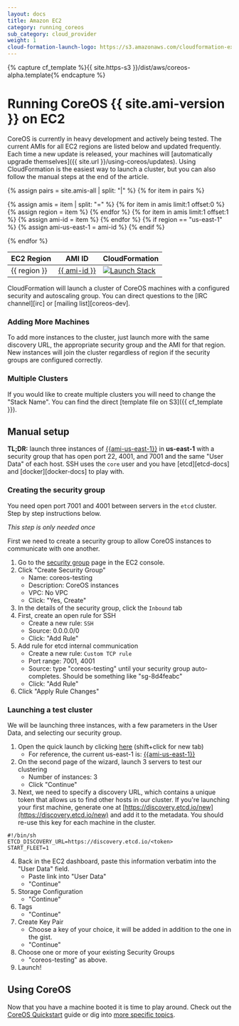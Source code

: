 ```yaml
---
layout: docs
title: Amazon EC2
category: running_coreos
sub_category: cloud_provider
weight: 1
cloud-formation-launch-logo: https://s3.amazonaws.com/cloudformation-examples/cloudformation-launch-stack.png
---
```

{% capture cf_template %}{{ site.https-s3 }}/dist/aws/coreos-alpha.template{% endcapture %}

# Running CoreOS {{ site.ami-version }} on EC2

CoreOS is currently in heavy development and actively being tested. The current AMIs for all EC2 regions are listed below and updated frequently. Each time a new update is released, your machines will [automatically upgrade themselves]({{ site.url }}/using-coreos/updates). Using CloudFormation is the easiest way to launch a cluster, but you can also follow the manual steps at the end of the article.

<table>
  <thead>
    <tr>
      <th>EC2 Region</th>
      <th>AMI ID</th>
      <th>CloudFormation</th>
    </tr>
  </thead>
  <tbody>
{% assign pairs = site.amis-all | split: "|" %}
{% for item in pairs %} 

  {% assign amis = item | split: "=" %}
  {% for item in amis limit:1 offset:0 %}
     {% assign region = item %}
  {% endfor %}
  {% for item in amis limit:1 offset:1 %}
     {% assign ami-id = item %}
  {% endfor %}
  {% if region == "us-east-1" %}
    {% assign ami-us-east-1 = ami-id %}
  {% endif %}

  <tr>
    <td>{{ region }}</td>
    <td><a href="https://console.aws.amazon.com/ec2/home?region={{ region }}#launchAmi={{ ami-id }}">{{ ami-id }}</a></td>
    <td><a href="https://console.aws.amazon.com/cloudformation/home?region={{ region }}#cstack=sn%7ECoreOS-alpha%7Cturl%7E{{ cf_template  }}" target="_blank"><img src="{{page.cloud-formation-launch-logo}}" alt="Launch Stack"/></a></td>
  </tr>

{% endfor %}
  </tbody>
</table>

CloudFormation will launch a cluster of CoreOS machines with a configured security and autoscaling group. You can direct questions to the [IRC channel][irc] or [mailing list][coreos-dev].

### Adding More Machines
To add more instances to the cluster, just launch more with the same discovery URL, the appropriate security group and the AMI for that region. New instances will join the cluster regardless of region if the security groups are configured correctly.

### Multiple Clusters
If you would like to create multiple clusters you will need to change the "Stack Name". You can find the direct [template file on S3]({{ cf_template }}).

## Manual setup

[us-east-latest-quicklaunch]: https://console.aws.amazon.com/ec2/home?region=us-east-1#launchAmi={{ami-us-east-1}} "{{ami-us-east-1}}"

**TL;DR:** launch three instances of [{{ami-us-east-1}}][us-east-latest-quicklaunch] in **us-east-1** with a security group that has open port 22, 4001, and 7001 and the same "User Data" of each host. SSH uses the `core` user and you have [etcd][etcd-docs] and [docker][docker-docs] to play with.

### Creating the security group

You need open port 7001 and 4001 between servers in the `etcd` cluster. Step by step instructions below.

_This step is only needed once_

First we need to create a security group to allow CoreOS instances to communicate with one another. 

1. Go to the [security group][sg] page in the EC2 console.
2. Click "Create Security Group"
    * Name: coreos-testing
    * Description: CoreOS instances 
    * VPC: No VPC
    * Click: "Yes, Create"
3. In the details of the security group, click the `Inbound` tab
4. First, create an open rule for SSH
    * Create a new rule: `SSH`
    * Source: 0.0.0.0/0
    * Click: "Add Rule"
5. Add rule for etcd internal communication
    * Create a new rule: `Custom TCP rule`
    * Port range: 7001, 4001
    * Source: type "coreos-testing" until your security group auto-completes. Should be something like "sg-8d4feabc"
    * Click: "Add Rule"
6. Click "Apply Rule Changes"

[sg]: https://console.aws.amazon.com/ec2/home?region=us-east-1#s=SecurityGroups

### Launching a test cluster

We will be launching three instances, with a few parameters in the User Data, and selecting our security group.

1. Open the quick launch by clicking [here][us-east-latest-quicklaunch] (shift+click for new tab)
    * For reference, the current us-east-1 is: [{{ami-us-east-1}}][us-east-latest-quicklaunch]
2. On the second page of the wizard, launch 3 servers to test our clustering
    * Number of instances: 3 
    * Click "Continue"
3. Next, we need to specify a discovery URL, which contains a unique token that allows us to find other hosts in our cluster. If you're launching your first machine, generate one at [https://discovery.etcd.io/new](https://discovery.etcd.io/new) and add it to the metadata. You should re-use this key for each machine in the cluster.

```
#!/bin/sh
ETCD_DISCOVERY_URL=https://discovery.etcd.io/<token>
START_FLEET=1
```
4. Back in the EC2 dashboard, paste this information verbatim into the "User Data" field. 
   * Paste link into "User Data"
   * "Continue"
5. Storage Configuration
   * "Continue"
6. Tags
   * "Continue"
7. Create Key Pair
   * Choose a key of your choice, it will be added in addition to the one in the gist.
   * "Continue"
8. Choose one or more of your existing Security Groups
   * "coreos-testing" as above.
9. Launch!

## Using CoreOS

Now that you have a machine booted it is time to play around.
Check out the [CoreOS Quickstart]({{site.url}}/docs/quickstart) guide or dig into [more specific topics]({{site.url}}/docs).
